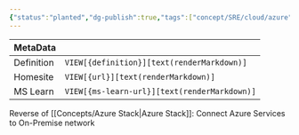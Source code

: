 ```yaml
---
{"status":"planted","dg-publish":true,"tags":["concept/SRE/cloud/azure"],"definition":"Connects On-Premise Service to Azure","creation_date":"2024-05-02 22:00","url":"undefined","ms-learn-url":"undefined","permalink":"/concepts/azure-arc/","dgPassFrontmatter":true}
---
```


| MetaData   |                                              |
| ---------- | -------------------------------------------- |
| Definition | `VIEW[{definition}][text(renderMarkdown)]`   |
| Homesite   | `VIEW[{url}][text(renderMarkdown)]`          |
| MS Learn   | `VIEW[{ms-learn-url}][text(renderMarkdown)]` |
Reverse of [[Concepts/Azure Stack\|Azure Stack]]: Connect Azure Services to On-Premise network